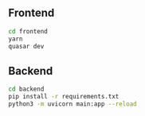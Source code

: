 ## Frontend
```zsh
cd frontend
yarn
quasar dev
```

## Backend
```zsh
cd backend
pip install -r requirements.txt
python3 -m uvicorn main:app --reload
```